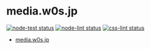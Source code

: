 # media.w0s.jp

[![node-test status](https://github.com/SaekiTominaga/media.w0s.jp/actions/workflows/node-test.yml/badge.svg)](https://github.com/SaekiTominaga/media.w0s.jp/actions/workflows/node-test.yml)
[![node-lint status](https://github.com/SaekiTominaga/media.w0s.jp/actions/workflows/node-lint.yml/badge.svg)](https://github.com/SaekiTominaga/media.w0s.jp/actions/workflows/node-lint.yml)
[![css-lint status](https://github.com/SaekiTominaga/media.w0s.jp/actions/workflows/css-lint.yml/badge.svg)](https://github.com/SaekiTominaga/media.w0s.jp/actions/workflows/css-lint.yml)

- [media.w0s.jp](https://media.w0s.jp/)
